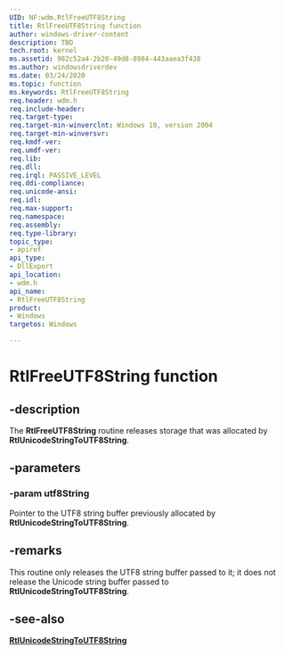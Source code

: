 ```yaml
---
UID: NF:wdm.RtlFreeUTF8String
title: RtlFreeUTF8String function
author: windows-driver-content
description: TBD
tech.root: kernel
ms.assetid: 982c52a4-2b20-49d8-8984-443aaea3f438
ms.author: windowsdriverdev
ms.date: 03/24/2020
ms.topic: function
ms.keywords: RtlFreeUTF8String
req.header: wdm.h
req.include-header:
req.target-type:
req.target-min-winverclnt: Windows 10, version 2004
req.target-min-winversvr:
req.kmdf-ver:
req.umdf-ver:
req.lib:
req.dll:
req.irql: PASSIVE_LEVEL
req.ddi-compliance:
req.unicode-ansi:
req.idl:
req.max-support:
req.namespace:
req.assembly:
req.type-library: 
topic_type: 
- apiref
api_type:
- DllExport
api_location: 
- wdm.h
api_name: 
- RtlFreeUTF8String
product: 
- Windows
targetos: Windows

---
```


# RtlFreeUTF8String function


## -description

The <b>RtlFreeUTF8String</b> routine releases storage that was allocated by <b>RtlUnicodeStringToUTF8String</b>.

## -parameters

### -param utf8String

Pointer to the UTF8 string buffer previously allocated by <b>RtlUnicodeStringToUTF8String</b>. 


## -remarks

This routine only releases the UTF8 string buffer passed to it; it does not release the Unicode string buffer passed to <b>RtlUnicodeStringToUTF8String</b>. 


## -see-also

[**RtlUnicodeStringToUTF8String**](https://docs.microsoft.com/windows-hardware/drivers/ddi/wdm/nf-wdm-rtlunicodestringtoutf8string)

